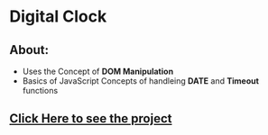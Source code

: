 # Digital Clock

## About:

- Uses the Concept of **DOM Manipulation**
- Basics of JavaScript Concepts of handleing **DATE** and **Timeout** functions

## [Click Here to see the project](http://127.0.0.1:3000/DigitalClock/index.html)
